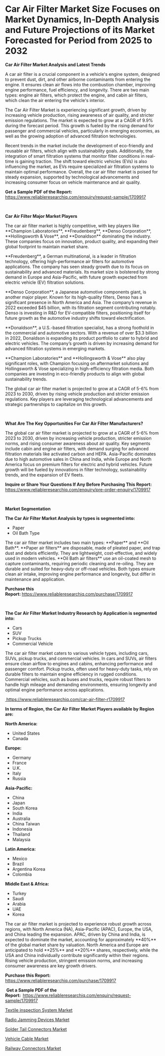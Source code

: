 <p><h1>Car Air Filter Market Size Focuses on Market Dynamics, In-Depth Analysis and Future Projections of its Market Forecasted for Period from 2025 to 2032</h1></p><p><strong>Car Air Filter Market Analysis and Latest Trends</strong></p>
<p><p>A car air filter is a crucial component in a vehicle's engine system, designed to prevent dust, dirt, and other airborne contaminants from entering the engine. It ensures clean air flows into the combustion chamber, improving engine performance, fuel efficiency, and longevity. There are two main types: engine air filters, which protect the engine, and cabin air filters, which clean the air entering the vehicle's interior.</p><p>The Car Air Filter Market is experiencing significant growth, driven by increasing vehicle production, rising awareness of air quality, and stricter emission regulations. The market is expected to grow at a CAGR of 9.9% during the forecast period. This growth is fueled by the rising demand for passenger and commercial vehicles, particularly in emerging economies, as well as the growing adoption of advanced filtration technologies.</p><p>Recent trends in the market include the development of eco-friendly and reusable air filters, which align with sustainability goals. Additionally, the integration of smart filtration systems that monitor filter conditions in real-time is gaining traction. The shift toward electric vehicles (EVs) is also influencing the market, as EVs require specialized air filtration systems to maintain optimal performance. Overall, the car air filter market is poised for steady expansion, supported by technological advancements and increasing consumer focus on vehicle maintenance and air quality.</p></p>
<p><strong>Get a Sample PDF of the Report:&nbsp;</strong> <a href="https://www.reliableresearchiq.com/enquiry/request-sample/1709917?utm_campaign=1137&utm_medium=2&utm_source=Github&utm_content=ia&utm_term=21012025&utm_id=car-air-filter">https://www.reliableresearchiq.com/enquiry/request-sample/1709917</a></p>
<p>&nbsp;</p>
<p><strong>Car Air Filter Major Market Players</strong></p>
<p><p>The car air filter market is highly competitive, with key players like **Champion Laboratories**, **Freudenberg**, **Denso Corporation**, **Hollingsworth & Vose**, and **Donaldson** dominating the industry. These companies focus on innovation, product quality, and expanding their global footprint to maintain market share.</p><p>**Freudenberg**, a German multinational, is a leader in filtration technology, offering high-performance air filters for automotive applications. The company has seen steady growth due to its focus on sustainability and advanced materials. Its market size is bolstered by strong demand in Europe and Asia-Pacific, with future growth expected from electric vehicle (EV) filtration solutions.</p><p>**Denso Corporation**, a Japanese automotive components giant, is another major player. Known for its high-quality filters, Denso has a significant presence in North America and Asia. The company’s revenue in 2022 exceeded $45 billion, with its filtration segment contributing notably. Denso is investing in R&D for EV-compatible filters, positioning itself for future growth as the automotive industry shifts toward electrification.</p><p>**Donaldson**, a U.S.-based filtration specialist, has a strong foothold in the commercial and automotive sectors. With a revenue of over $3.3 billion in 2022, Donaldson is expanding its product portfolio to cater to hybrid and electric vehicles. The company’s growth is driven by increasing demand for advanced filtration systems in emerging markets.</p><p>**Champion Laboratories** and **Hollingsworth & Vose** also play significant roles, with Champion focusing on aftermarket solutions and Hollingsworth & Vose specializing in high-efficiency filtration media. Both companies are investing in eco-friendly products to align with global sustainability trends.</p><p>The global car air filter market is projected to grow at a CAGR of 5-6% from 2023 to 2030, driven by rising vehicle production and stricter emission regulations. Key players are leveraging technological advancements and strategic partnerships to capitalize on this growth.</p></p>
<p>&nbsp;</p>
<p><strong>What Are The Key Opportunities For Car Air Filter Manufacturers?</strong></p>
<p><p>The global car air filter market is projected to grow at a CAGR of 5-6% from 2023 to 2030, driven by increasing vehicle production, stricter emission norms, and rising consumer awareness about air quality. Key segments include cabin and engine air filters, with demand surging for advanced filtration materials like activated carbon and HEPA. Asia-Pacific dominates due to high automotive sales in China and India, while Europe and North America focus on premium filters for electric and hybrid vehicles. Future growth will be fueled by innovations in filter technology, sustainability trends, and the expansion of EV fleets.</p></p>
<p><strong>Inquire or Share Your Questions If Any Before Purchasing This Report:</strong> <a href="https://www.reliableresearchiq.com/enquiry/pre-order-enquiry/1709917?utm_campaign=1137&utm_medium=2&utm_source=Github&utm_content=ia&utm_term=21012025&utm_id=car-air-filter">https://www.reliableresearchiq.com/enquiry/pre-order-enquiry/1709917</a></p>
<p>&nbsp;</p>
<p><strong>Market Segmentation</strong></p>
<p><strong>The Car Air Filter Market Analysis by types is segmented into:</strong></p>
<p><ul><li>Paper</li><li>Oil Bath Type</li></ul></p>
<p><p>The car air filter market includes two main types: **Paper** and **Oil Bath**. **Paper air filters** are disposable, made of pleated paper, and trap dust and debris efficiently. They are lightweight, cost-effective, and widely used in modern vehicles. **Oil Bath air filters** use an oil-coated mesh to capture contaminants, requiring periodic cleaning and re-oiling. They are durable and suited for heavy-duty or off-road vehicles. Both types ensure clean air intake, improving engine performance and longevity, but differ in maintenance and application.</p></p>
<p><strong>Purchase this Report:&nbsp;</strong><a href="https://www.reliableresearchiq.com/purchase/1709917?utm_campaign=1137&utm_medium=2&utm_source=Github&utm_content=ia&utm_term=21012025&utm_id=car-air-filter">https://www.reliableresearchiq.com/purchase/1709917</a></p>
<p>&nbsp;</p>
<p><strong>The Car Air Filter Market Industry Research by Application is segmented into:</strong></p>
<p><ul><li>Cars</li><li>SUV</li><li>Pickup Trucks</li><li>Commercial Vehicle</li></ul></p>
<p><p>The car air filter market caters to various vehicle types, including cars, SUVs, pickup trucks, and commercial vehicles. In cars and SUVs, air filters ensure clean airflow to engines and cabins, enhancing performance and passenger comfort. Pickup trucks, often used for heavy-duty tasks, rely on durable filters to maintain engine efficiency in rugged conditions. Commercial vehicles, such as buses and trucks, require robust filters to handle high mileage and demanding environments, ensuring longevity and optimal engine performance across applications.</p></p>
<p><a href="https://www.reliableresearchiq.com/car-air-filter-r1709917?utm_campaign=1137&utm_medium=2&utm_source=Github&utm_content=ia&utm_term=21012025&utm_id=car-air-filter">&nbsp;https://www.reliableresearchiq.com/car-air-filter-r1709917</a></p>
<p><strong>In terms of Region, the Car Air Filter Market Players available by Region are:</strong></p>
<p>
    <p> <strong> North America: </strong>
        <ul>
            <li>United States</li>
            <li>Canada</li>
        </ul>
        </p> 
    <p> <strong> Europe: </strong>
        <ul>
            <li>Germany</li>
            <li>France</li>
            <li>U.K.</li>
            <li>Italy</li>
            <li>Russia</li>
        </ul>
        </p> 
    <p> <strong> Asia-Pacific: </strong>
        <ul>
            <li>China</li>
            <li>Japan</li>
            <li>South Korea</li>
            <li>India</li>
            <li>Australia</li>
            <li>China Taiwan</li>
            <li>Indonesia</li>
            <li>Thailand</li>
            <li>Malaysia</li>
        </ul>
        </p> 
    <p> <strong> Latin America: </strong>
        <ul>
            <li>Mexico</li>
            <li>Brazil</li>
            <li>Argentina Korea</li>
            <li>Colombia</li>
        </ul>
        </p> 
    <p> <strong> Middle East & Africa: </strong>
        <ul>
            <li>Turkey</li>
            <li>Saudi</li>
            <li>Arabia</li>
            <li>UAE</li>
            <li>Korea</li>
        </ul>
    </p>
    </p>
<p><p>The car air filter market is projected to experience robust growth across regions, with North America (NA), Asia-Pacific (APAC), Europe, the USA, and China leading the expansion. APAC, driven by China and India, is expected to dominate the market, accounting for approximately **40%** of the global market share by valuation. North America and Europe are anticipated to hold **25%** and **20%** shares, respectively, while the USA and China individually contribute significantly within their regions. Rising vehicle production, stringent emission norms, and increasing consumer awareness are key growth drivers.</p></p>
<p><strong>Purchase this Report: </strong><a href="https://www.reliableresearchiq.com/purchase/1709917?utm_campaign=1137&utm_medium=2&utm_source=Github&utm_content=ia&utm_term=21012025&utm_id=car-air-filter">https://www.reliableresearchiq.com/purchase/1709917</a></p>
<p>&nbsp;<strong>Get a Sample PDF of the Report:&nbsp;&nbsp;</strong><a href="https://www.reliableresearchiq.com/enquiry/request-sample/1709917?utm_campaign=1137&utm_medium=2&utm_source=Github&utm_content=ia&utm_term=21012025&utm_id=car-air-filter">https://www.reliableresearchiq.com/enquiry/request-sample/1709917</a></p>
<p><strong></strong></p>
<p><p><a href="https://www.linkedin.com/pulse/market-size-growth-projections-textile-inspection-sscsc?utm_campaign=1137&utm_medium=2&utm_source=Github&utm_content=ia&utm_term=21012025&utm_id=car-air-filter">Textile inspection System Market</a></p><p><a href="https://www.linkedin.com/pulse/frameworks-advancements-radio-jamming-devices-market-key-findings-yxbuc?utm_campaign=1137&utm_medium=2&utm_source=Github&utm_content=ia&utm_term=21012025&utm_id=car-air-filter">Radio Jamming Devices Market</a></p><p><a href="https://www.linkedin.com/pulse/solder-tail-connectors-market-research-report-business-tf5pf?utm_campaign=1137&utm_medium=2&utm_source=Github&utm_content=ia&utm_term=21012025&utm_id=car-air-filter">Solder Tail Connectors Market</a></p><p><a href="https://github.com/krinerstormy331/Market-Research-Report-List-1/blob/main/vehicle-cable-market.md?utm_campaign=1137&utm_medium=2&utm_source=Github&utm_content=ia&utm_term=21012025&utm_id=car-air-filter">Vehicle Cable Market</a></p><p><a href="https://github.com/dolorespeddico90/Market-Research-Report-List-1/blob/main/railway-connectors-market.md?utm_campaign=1137&utm_medium=2&utm_source=Github&utm_content=ia&utm_term=21012025&utm_id=car-air-filter">Railway Connectors Market</a></p></p>